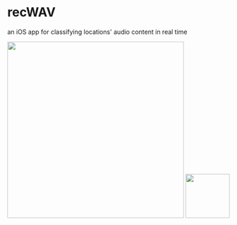 # recWAV
an iOS app for classifying locations' audio content in real time

<img src="https://github.com/anGie44/recWAV/tree/master/imgs/map-screen.png" height="400"/>
<img src="https://github.com/anGie44/recWAV/tree/master/imgs/requests-screen.png" height="100"/>
